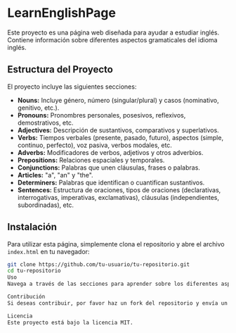 # LearnEnglishPage

Este proyecto es una página web diseñada para ayudar a estudiar inglés. Contiene información sobre diferentes aspectos gramaticales del idioma inglés.

## Estructura del Proyecto

El proyecto incluye las siguientes secciones:

- **Nouns:** Incluye género, número (singular/plural) y casos (nominativo, genitivo, etc.).
- **Pronouns:** Pronombres personales, posesivos, reflexivos, demostrativos, etc.
- **Adjectives:** Descripción de sustantivos, comparativos y superlativos.
- **Verbs:** Tiempos verbales (presente, pasado, futuro), aspectos (simple, continuo, perfecto), voz pasiva, verbos modales, etc.
- **Adverbs:** Modificadores de verbos, adjetivos y otros adverbios.
- **Prepositions:** Relaciones espaciales y temporales.
- **Conjunctions:** Palabras que unen cláusulas, frases o palabras.
- **Articles:** "a", "an" y "the".
- **Determiners:** Palabras que identifican o cuantifican sustantivos.
- **Sentences:** Estructura de oraciones, tipos de oraciones (declarativas, interrogativas, imperativas, exclamativas), cláusulas (independientes, subordinadas), etc.

## Instalación

Para utilizar esta página, simplemente clona el repositorio y abre el archivo `index.html` en tu navegador:

```bash
git clone https://github.com/tu-usuario/tu-repositorio.git
cd tu-repositorio
Uso
Navega a través de las secciones para aprender sobre los diferentes aspectos gramaticales del inglés.

Contribución
Si deseas contribuir, por favor haz un fork del repositorio y envía un pull request con tus cambios.

Licencia
Este proyecto está bajo la licencia MIT.